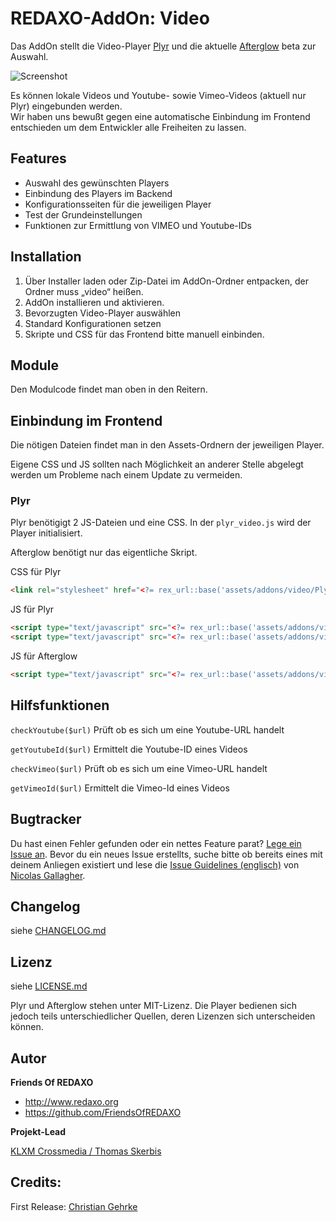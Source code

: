 
REDAXO-AddOn: Video
================================================================================

Das AddOn stellt die Video-Player [Plyr](https://plyr.io) und die aktuelle [Afterglow](https://afterglowplayer.com) beta zur Auswahl.

![Screenshot](https://raw.githubusercontent.com/FriendsOfREDAXO/video/assets/video_01.png)

Es können lokale Videos und Youtube- sowie Vimeo-Videos (aktuell nur Plyr) eingebunden werden.  
Wir haben uns bewußt gegen eine automatische Einbindung im Frontend entschieden um dem Entwickler alle Freiheiten zu lassen. 


## Features
- Auswahl des gewünschten Players
- Einbindung des Players im Backend
- Konfigurationsseiten für die jeweiligen Player
- Test der Grundeinstellungen
- Funktionen zur Ermittlung von VIMEO und Youtube-IDs


## Installation

1. Über Installer laden oder Zip-Datei im AddOn-Ordner entpacken, der Ordner muss „video“ heißen.
2. AddOn installieren und aktivieren.
3. Bevorzugten Video-Player auswählen
4. Standard Konfigurationen setzen
5. Skripte und CSS für das Frontend bitte manuell einbinden. 


## Module
Den Modulcode findet man oben in den Reitern. 


## Einbindung im Frontend

Die nötigen Dateien findet man in den Assets-Ordnern der jeweiligen Player. 

Eigene CSS und JS sollten nach Möglichkeit an anderer Stelle abgelegt werden um Probleme nach einem Update zu vermeiden. 


### Plyr

Plyr benötigigt 2 JS-Dateien und eine CSS. In der `plyr_video.js` wird der Player initialisiert. 

Afterglow benötigt nur das eigentliche Skript. 


CSS für Plyr

```html
<link rel="stylesheet" href="<?= rex_url::base('assets/addons/video/Plyr/css/plyr.css') ?>">
```

JS für Plyr

```html
<script type="text/javascript" src="<?= rex_url::base('assets/addons/video/Plyr/js/plyr.js') ?>"></script>
<script type="text/javascript" src="<?= rex_url::base('assets/addons/video/Plyr/js/plyr_video.js') ?>"></script>

```

JS für Afterglow

```html
<script type="text/javascript" src="<?= rex_url::base('assets/addons/video/Afterglow/dist/afterglow.min.js') ?>"></script> 
```


## Hilfsfunktionen

`checkYoutube($url)` 
Prüft ob es sich um eine Youtube-URL handelt

`getYoutubeId($url)` 
Ermittelt die Youtube-ID eines Videos

`checkVimeo($url)` 
Prüft ob es sich um eine Vimeo-URL handelt

`getVimeoId($url)` 
Ermittelt die Vimeo-Id eines Videos


## Bugtracker

Du hast einen Fehler gefunden oder ein nettes Feature parat? [Lege ein Issue an](https://github.com/FriendsOfREDAXO/video/issues). Bevor du ein neues Issue erstellts, suche bitte ob bereits eines mit deinem Anliegen existiert und lese die [Issue Guidelines (englisch)](https://github.com/necolas/issue-guidelines) von [Nicolas Gallagher](https://github.com/necolas/).


## Changelog

siehe [CHANGELOG.md](https://github.com/FriendsOfREDAXO/video/blob/master/CHANGELOG.md)

## Lizenz

siehe [LICENSE.md](https://github.com/FriendsOfREDAXO/video/blob/master/LICENSE.md)

Plyr und Afterglow stehen unter MIT-Lizenz. Die Player bedienen sich jedoch teils unterschiedlicher Quellen, deren Lizenzen sich unterscheiden können. 


## Autor

**Friends Of REDAXO**

* http://www.redaxo.org
* https://github.com/FriendsOfREDAXO

**Projekt-Lead**

[KLXM Crossmedia / Thomas Skerbis](https://klxm.de)


## Credits:

First Release: [Christian Gehrke](https://github.com/chrison94)


